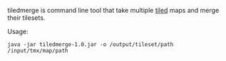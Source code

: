 tiledmerge is command line tool that take multiple [tiled](http://www.mapeditor.org/) maps and merge their tilesets.

Usage:

	java -jar tiledmerge-1.0.jar -o /output/tileset/path /input/tmx/map/path
